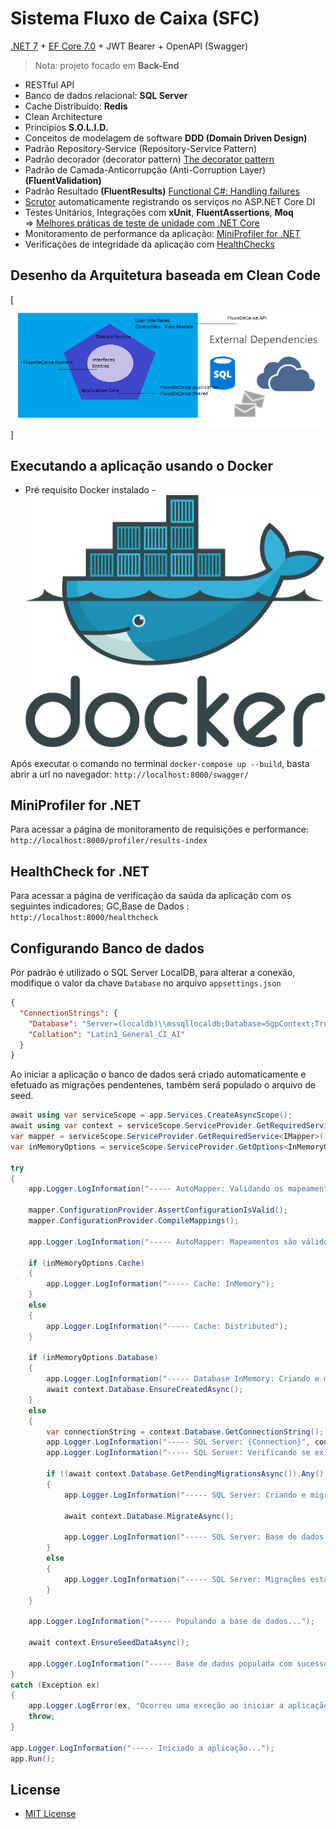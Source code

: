 # Sistema Fluxo de Caixa (SFC)

[.NET 7](https://docs.microsoft.com/pt-br/dotnet/core/whats-new/dotnet-7) + [EF Core 7.0](https://docs.microsoft.com/pt-br/ef/core/what-is-new/ef-core-7.0/whatsnew) + JWT Bearer + OpenAPI (Swagger)

> Nota: projeto focado em **Back-End**

- RESTful API
- Banco de dados relacional: **SQL Server**
- Cache Distribuído: **Redis**
- Clean Architecture
- Princípios **S.O.L.I.D.**
- Conceitos de modelagem de software **DDD (Domain Driven Design)**
- Padrão Repository-Service (Repository-Service Pattern)
- Padrão decorador (decorator pattern) [The decorator pattern](https://andrewlock.net/adding-decorated-classes-to-the-asp.net-core-di-container-using-scrutor/)
- Padrão de Camada-Anticorrupção (Anti-Corruption Layer) **(FluentValidation)**
- Padrão Resultado **(FluentResults)** [Functional C#: Handling failures](https://enterprisecraftsmanship.com/posts/functional-c-handling-failures-input-errors/)
- [Scrutor](https://github.com/khellang/Scrutor) automaticamente registrando os serviços no ASP.NET Core DI
- Testes Unitários, Integrações com **xUnit**, **FluentAssertions**, **Moq**\
    => [Melhores práticas de teste de unidade com .NET Core](https://docs.microsoft.com/pt-br/dotnet/core/testing/unit-testing-best-practices)
- Monitoramento de performance da aplicação: [MiniProfiler for .NET](https://miniprofiler.com/dotnet/)
- Verificações de integridade da aplicação com [HealthChecks](https://docs.microsoft.com/pt-br/aspnet/core/host-and-deploy/health-checks?view=aspnetcore-6.0)

## Desenho da Arquitetura baseada em Clean Code
[![Arquitetura de Software](https://github.com/claudioedelson/fluxocaixa/blob/main/Imagens/Arquitetura.png)]


## Executando a aplicação usando o Docker
-  Pré requisito Docker instalado - [![Docker](https://github.com/claudioedelson/fluxocaixa/blob/main/Imagens/docker.svg)](https://www.docker.com/)

Após executar o comando no terminal `docker-compose up --build`, basta abrir a url no navegador: `http://localhost:8000/swagger/`

## MiniProfiler for .NET

Para acessar a página de monitoramento de requisições e performance:
`http://localhost:8000/profiler/results-index`

## HealthCheck for .NET

Para acessar a página de verificação da saúda da aplicação com os seguintes indicadores; GC,Base de Dados  :
`http://localhost:8000/healthcheck`

## Configurando Banco de dados

Por padrão é utilizado o SQL Server LocalDB, para alterar a conexão, modifique o valor da chave `Database` no arquivo `appsettings.json`

```json
{
  "ConnectionStrings": {
    "Database": "Server=(localdb)\\mssqllocaldb;Database=SgpContext;Trusted_Connection=True;MultipleActiveResultSets=true;",
    "Collation": "Latin1_General_CI_AI"
  }
}
```

Ao iniciar a aplicação o banco de dados será criado automaticamente e efetuado as migrações pendentenes,
também será populado o arquivo de seed.

```c#
await using var serviceScope = app.Services.CreateAsyncScope();
await using var context = serviceScope.ServiceProvider.GetRequiredService<SgpContext>();
var mapper = serviceScope.ServiceProvider.GetRequiredService<IMapper>();
var inMemoryOptions = serviceScope.ServiceProvider.GetOptions<InMemoryOptions>();

try
{
    app.Logger.LogInformation("----- AutoMapper: Validando os mapeamentos...");

    mapper.ConfigurationProvider.AssertConfigurationIsValid();
    mapper.ConfigurationProvider.CompileMappings();

    app.Logger.LogInformation("----- AutoMapper: Mapeamentos são válidos!");

    if (inMemoryOptions.Cache)
    {
        app.Logger.LogInformation("----- Cache: InMemory");
    }
    else
    {
        app.Logger.LogInformation("----- Cache: Distributed");
    }

    if (inMemoryOptions.Database)
    {
        app.Logger.LogInformation("----- Database InMemory: Criando e migrando a base de dados...");
        await context.Database.EnsureCreatedAsync();
    }
    else
    {
        var connectionString = context.Database.GetConnectionString();
        app.Logger.LogInformation("----- SQL Server: {Connection}", connectionString);
        app.Logger.LogInformation("----- SQL Server: Verificando se existem migrações pendentes...");

        if ((await context.Database.GetPendingMigrationsAsync()).Any())
        {
            app.Logger.LogInformation("----- SQL Server: Criando e migrando a base de dados...");

            await context.Database.MigrateAsync();

            app.Logger.LogInformation("----- SQL Server: Base de dados criada e migrada com sucesso!");
        }
        else
        {
            app.Logger.LogInformation("----- SQL Server: Migrações estão em dia.");
        }
    }

    app.Logger.LogInformation("----- Populando a base de dados...");

    await context.EnsureSeedDataAsync();

    app.Logger.LogInformation("----- Base de dados populada com sucesso!");
}
catch (Exception ex)
{
    app.Logger.LogError(ex, "Ocorreu uma exceção ao iniciar a aplicação: {Message}", ex.Message);
    throw;
}

app.Logger.LogInformation("----- Iniciado a aplicação...");
app.Run();
```

## License

- [MIT License](https://github.com/claudioedelson/fluxocaixa/blob/main/LICENSE)
